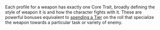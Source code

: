 Each profile for a weapon has exactly one Core Trait, broadly defining the style of weapon it is and how the character fights with it. These are powerful bonuses equivalent to [spending a Tier](../../../../../Systems/DiceEngine/Tiers/SpendingTiers/General.md) on the roll that specialize the weapon towards a particular task or variety of enemy.